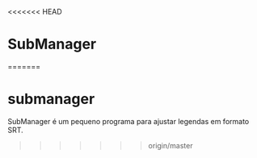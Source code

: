 <<<<<<< HEAD
# SubManager
=======
# submanager
SubManager é um pequeno programa para ajustar legendas em formato SRT.
>>>>>>> origin/master
